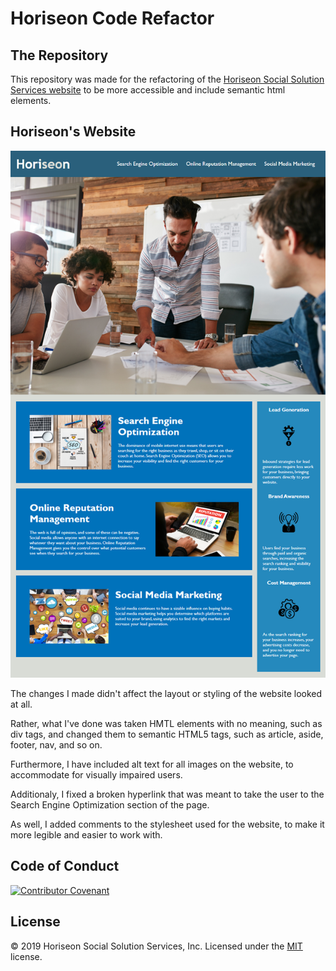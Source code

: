 # Horiseon Code Refactor
## The Repository
This repository was made for the refactoring of the [Horiseon Social Solution Services website](https://mikeh138.github.io/horiseon-code-refactor/) to be more accessible and include semantic html elements.
## Horiseon's Website
![Horiseon Website](./assets/images/01-html-css-git-homework-demo.png)

The changes I made didn't affect the layout or styling of the website looked at all.  

Rather, what I've done was taken HMTL elements with no meaning, such as div tags, and changed them to semantic HTML5 tags, such as article, aside, footer, nav, and so on.  

Furthermore, I have included alt text for all images on the website, to accommodate for visually impaired users.  

Additionaly, I fixed a broken hyperlink that was meant to take the user to the Search Engine Optimization section of the page.  

As well, I added comments to the stylesheet used for the website, to make it more legible and easier to work with.
## Code of Conduct
[![Contributor Covenant](https://img.shields.io/badge/Contributor%20Covenant-v2.0%20adopted-ff69b4.svg)](code_of_conduct.md)
## License
&copy; 2019 Horiseon Social Solution Services, Inc.
Licensed under the [MIT](LICENSE.txt) license.